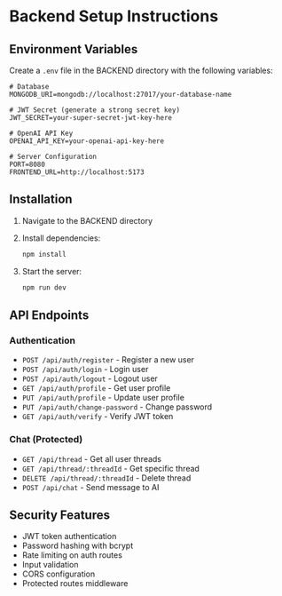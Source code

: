 # Backend Setup Instructions

## Environment Variables

Create a `.env` file in the BACKEND directory with the following variables:

```env
# Database
MONGODB_URI=mongodb://localhost:27017/your-database-name

# JWT Secret (generate a strong secret key)
JWT_SECRET=your-super-secret-jwt-key-here

# OpenAI API Key
OPENAI_API_KEY=your-openai-api-key-here

# Server Configuration
PORT=8080
FRONTEND_URL=http://localhost:5173
```

## Installation

1. Navigate to the BACKEND directory
2. Install dependencies:
   ```bash
   npm install
   ```

3. Start the server:
   ```bash
   npm run dev
   ```

## API Endpoints

### Authentication
- `POST /api/auth/register` - Register a new user
- `POST /api/auth/login` - Login user
- `POST /api/auth/logout` - Logout user
- `GET /api/auth/profile` - Get user profile
- `PUT /api/auth/profile` - Update user profile
- `PUT /api/auth/change-password` - Change password
- `GET /api/auth/verify` - Verify JWT token

### Chat (Protected)
- `GET /api/thread` - Get all user threads
- `GET /api/thread/:threadId` - Get specific thread
- `DELETE /api/thread/:threadId` - Delete thread
- `POST /api/chat` - Send message to AI

## Security Features

- JWT token authentication
- Password hashing with bcrypt
- Rate limiting on auth routes
- Input validation
- CORS configuration
- Protected routes middleware

